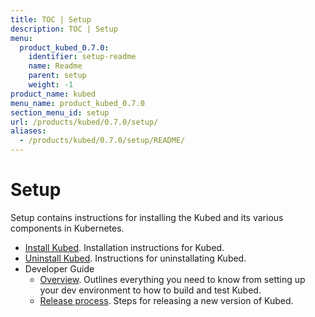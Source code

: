 ```yaml
---
title: TOC | Setup
description: TOC | Setup
menu:
  product_kubed_0.7.0:
    identifier: setup-readme
    name: Readme
    parent: setup
    weight: -1
product_name: kubed
menu_name: product_kubed_0.7.0
section_menu_id: setup
url: /products/kubed/0.7.0/setup/
aliases:
  - /products/kubed/0.7.0/setup/README/
---
```


# Setup

Setup contains instructions for installing the Kubed and its various components in Kubernetes.

- [Install Kubed](/docs/setup/install.md). Installation instructions for Kubed.
- [Uninstall Kubed](/docs/setup/uninstall.md). Instructions for uninstallating Kubed.
- Developer Guide
  - [Overview](/docs/setup/developer-guide/overview.md). Outlines everything you need to know from setting up your dev environment to how to build and test Kubed.
  - [Release process](/docs/setup/developer-guide/release.md). Steps for releasing a new version of Kubed.
